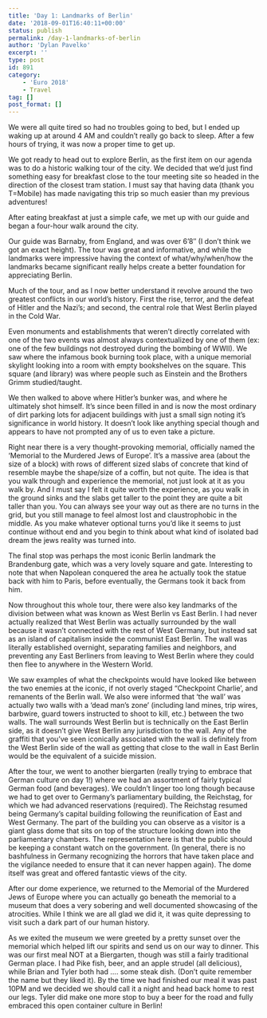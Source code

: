 ```yaml
---
title: 'Day 1: Landmarks of Berlin'
date: '2018-09-01T16:40:11+00:00'
status: publish
permalink: /day-1-landmarks-of-berlin
author: 'Dylan Pavelko'
excerpt: ''
type: post
id: 891
category:
    - 'Euro 2018'
    - Travel
tag: []
post_format: []
---
```

We were all quite tired so had no troubles going to bed, but I ended up waking up at around 4 AM and couldn’t really go back to sleep. After a few hours of trying, it was now a proper time to get up.

We got ready to head out to explore Berlin, as the first item on our agenda was to do a historic walking tour of the city. We decided that we’d just find something easy for breakfast close to the tour meeting site so headed in the direction of the closest tram station. I must say that having data (thank you T=Mobile) has made navigating this trip so much easier than my previous adventures!

After eating breakfast at just a simple cafe, we met up with our guide and began a four-hour walk around the city.

Our guide was Barnaby, from England, and was over 6’8″ (I don’t think we got an exact height). The tour was great and informative, and while the landmarks were impressive having the context of what/why/when/how the landmarks became significant really helps create a better foundation for appreciating Berlin.

Much of the tour, and as I now better understand it revolve around the two greatest conflicts in our world’s history. First the rise, terror, and the defeat of Hitler and the Nazi’s; and second, the central role that West Berlin played in the Cold War.

Even monuments and establishments that weren’t directly correlated with one of the two events was almost always contextualized by one of them (ex: one of the few buildings not destroyed during the bombing of WWII). We saw where the infamous book burning took place, with a unique memorial skylight looking into a room with empty bookshelves on the square. This square (and library) was where people such as Einstein and the Brothers Grimm studied/taught.

We then walked to above where Hitler’s bunker was, and where he ultimately shot himself. It’s since been filled in and is now the most ordinary of dirt parking lots for adjacent buildings with just a small sign noting it’s significance in world history. It doesn’t look like anything special though and appears to have not prompted any of us to even take a picture.

Right near there is a very thought-provoking memorial, officially named the ‘Memorial to the Murdered Jews of Europe’. It’s a massive area (about the size of a block) with rows of different sized slabs of concrete that kind of resemble maybe the shape/size of a coffin, but not quite. The idea is that you walk through and experience the memorial, not just look at it as you walk by. And I must say I felt it quite worth the experience, as you walk in the ground sinks and the slabs get taller to the point they are quite a bit taller than you. You can always see your way out as there are no turns in the grid, but you still manage to feel almost lost and claustrophobic in the middle. As you make whatever optional turns you’d like it seems to just continue without end and you begin to think about what kind of isolated bad dream the jews reality was turned into.

The final stop was perhaps the most iconic Berlin landmark the Brandenburg gate, which was a very lovely square and gate. Interesting to note that when Napolean conquered the area he actually took the statue back with him to Paris, before eventually, the Germans took it back from him.

Now throughout this whole tour, there were also key landmarks of the division between what was known as West Berlin vs East Berlin. I had never actually realized that West Berlin was actually surrounded by the wall because it wasn’t connected with the rest of West Germany, but instead sat as an island of capitalism inside the communist East Berlin. The wall was literally established overnight, separating families and neighbors, and preventing any East Berliners from leaving to West Berlin where they could then flee to anywhere in the Western World.

We saw examples of what the checkpoints would have looked like between the two enemies at the iconic, if not overly staged “Checkpoint Charlie’, and remanents of the Berlin wall. We also were informed that ‘the wall’ was actually two walls with a ‘dead man’s zone’ (including land mines, trip wires, barbwire, guard towers instructed to shoot to kill, etc.) between the two walls. The wall surrounds West Berlin but is technically on the East Berlin side, as it doesn’t give West Berlin any jurisdiction to the wall. Any of the graffiti that you’ve seen iconically associated with the wall is definitely from the West Berlin side of the wall as getting that close to the wall in East Berlin would be the equivalent of a suicide mission.

After the tour, we went to another biergarten (really trying to embrace that German culture on day 1!) where we had an assortment of fairly typical German food (and beverages). We couldn’t linger too long though because we had to get over to Germany’s parliamentary building, the Reichstag, for which we had advanced reservations (required). The Reichstag resumed being Germany’s capital building following the reunification of East and West Germany. The part of the building you can observe as a visitor is a giant glass dome that sits on top of the structure looking down into the parliamentary chambers. The representation here is that the public should be keeping a constant watch on the government. (In general, there is no bashfulness in Germany recognizing the horrors that have taken place and the vigilance needed to ensure that it can never happen again). The dome itself was great and offered fantastic views of the city.

After our dome experience, we returned to the Memorial of the Murdered Jews of Europe where you can actually go beneath the memorial to a museum that does a very sobering and well documented showcasing of the atrocities. While I think we are all glad we did it, it was quite depressing to visit such a dark part of our human history.

As we exited the museum we were greeted by a pretty sunset over the memorial which helped lift our spirits and send us on our way to dinner. This was our first meal NOT at a Biergarten, though was still a fairly traditional German place. I had Pike fish, beer, and an apple strudel (all delicious), while Brian and Tyler both had …. some steak dish. (Don’t quite remember the name but they liked it). By the time we had finished our meal it was past 10PM and we decided we should call it a night and head back home to rest our legs. Tyler did make one more stop to buy a beer for the road and fully embraced this open container culture in Berlin!